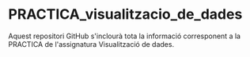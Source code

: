 # PRACTICA_visualitzacio_de_dades
Aquest repositori GitHub s'inclourà tota la informació corresponent a la PRACTICA de l'assignatura Visualització de dades.
